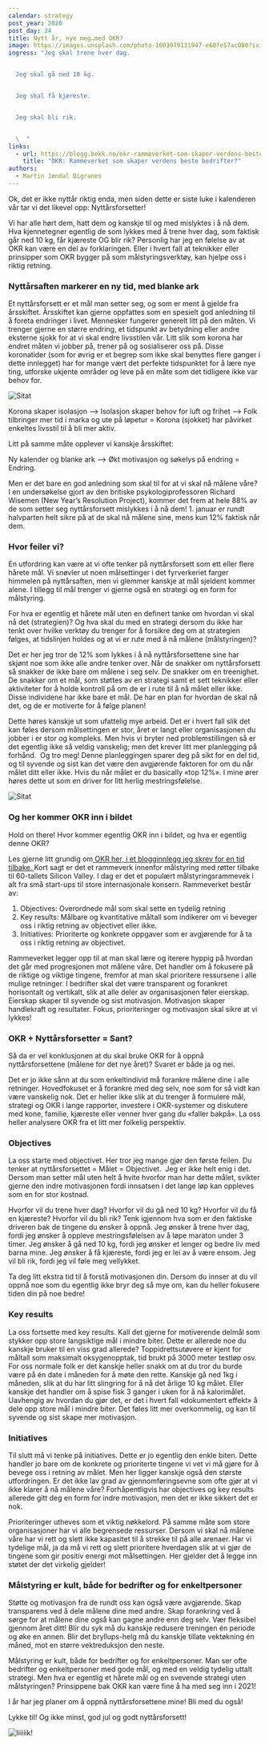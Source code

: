 ```yaml
---
calendar: strategy
post_year: 2020
post_day: 24
title: Nytt år, nye meg…med OKR?
image: https://images.unsplash.com/photo-1603979131947-e60fe57ac080?ixid=MXwxMjA3fDB8MHxwaG90by1wYWdlfHx8fGVufDB8fHw%3D&ixlib=rb-1.2.1&auto=format&fit=crop&w=1770&q=80
ingress: "Jeg skal trene hver dag. 


  Jeg skal gå ned 10 kg. 


  Jeg skal få kjæreste.


  Jeg skal bli rik.


  \  "
links:
  - url: https://blogg.bekk.no/okr-rammeverket-som-skaper-verdens-beste-bedrifter-2de7a2266c5a
    title: "OKR: Rammeverket som skaper verdens beste bedrifter?"
authors:
  - Martin Jøndal Digranes
---
```

Ok, det er ikke nyttår riktig enda, men siden dette er siste luke i kalenderen vår tar vi det likevel opp: Nyttårsforsetter! 

Vi har alle hørt dem, hatt dem og kanskje til og med mislyktes i å nå dem. Hva kjennetegner egentlig de som lykkes med å trene hver dag, som faktisk går ned 10 kg, får kjæreste OG blir rik? Personlig har jeg en følelse av at OKR kan være en del av forklaringen. Eller i hvert fall at teknikker eller prinsipper som OKR bygger på som målstyringsverktøy, kan hjelpe oss i riktig retning.

### Nyttårsaften markerer en ny tid, med blanke ark

Et nyttårsforsett er et mål man setter seg, og som er ment å gjelde fra årsskiftet. Årsskiftet kan gjerne oppfattes som en spesielt god anledning til å foreta endringer i livet. Mennesker fungerer generelt litt på den måten. Vi trenger gjerne en større endring, et tidspunkt av betydning eller andre eksterne sjokk for at vi skal endre livsstilen vår. Litt slik som korona har endret måten vi jobber på, trener på og sosialiserer oss på. Disse koronatider (som for øvrig er et begrep som ikke skal benyttes flere ganger i dette innlegget) har for mange vært det perfekte tidspunktet for å lære nye ting, utforske ukjente områder og leve på en måte som det tidligere ikke var behov for. 

![Sitat](/assets/Avnistt1.png)

Korona skaper isolasjon --> Isolasjon skaper behov for luft og frihet --> Folk tilbringer mer tid i marka og ute på løpetur = Korona (sjokket) har påvirket enkeltes livsstil til å bli mer aktiv.

Litt på samme måte opplever vi kanskje årsskiftet: 

Ny kalender og blanke ark --> Økt motivasjon og søkelys på endring = Endring.

Men er det bare en god anledning som skal til for at vi skal nå målene våre? I en undersøkelse gjort av den britiske psykologiprofessoren Richard Wisemen (New Year’s Resolution Project), kommer det frem at hele 88% av de som setter seg nyttårsforsett mislykkes i å nå dem! 1. januar er rundt halvparten helt sikre på at de skal nå målene sine, mens kun 12% faktisk når dem.

### Hvor feiler vi?

En utfordring kan være at vi ofte tenker på nyttårsforsett som ett eller flere hårete mål. Vi snøvler ut noen målsettinger i det fyrverkeriet farger himmelen på nyttårsaften, men vi glemmer kanskje at mål sjeldent kommer alene. I tillegg til mål trenger vi gjerne også en strategi og en form for målstyring. 

For hva er egentlig et hårete mål uten en definert tanke om hvordan vi skal nå det (strategien)? Og hva skal du med en strategi dersom du ikke har tenkt over hvilke verktøy du trenger for å forsikre deg om at strategien følges, at tidslinjen holdes og at vi er rute med å nå målene (målstyringen)? 

Det er her jeg tror de 12% som lykkes i å nå nyttårsforsettene sine har skjønt noe som ikke alle andre tenker over. Når de snakker om nyttårsforsett så snakker de ikke bare om målene i seg selv. De snakker om en treenighet. De snakker om et mål, som støttes av en strategi samt et sett teknikker eller aktiviteter for å holde kontroll på om de er i rute til å nå målet eller ikke. Disse individene har ikke bare et mål. De har en plan for hvordan de skal nå det, og de er motiverte for å følge planen!

Dette høres kanskje ut som ufattelig mye arbeid. Det er i hvert fall slik det kan føles dersom målsettingen er stor, året er langt eller organisasjonen du jobber i er stor og kompleks. Men hvis vi bryter ned problemstillingen så er det egentlig ikke så veldig vanskelig; men det krever litt mer planlegging på forhånd.  Og tro meg! Denne planleggingen sparer deg på sikt for en del tid, og til syvende og sist kan det være den avgjørende faktoren for om du når målet ditt eller ikke. Hvis du når målet er du basically «top 12%». I mine ører høres dette ut som en driver for litt herlig mestringsfølelse. 

![Sitat](/assets/Avnistt2.png)

### Og her kommer OKR inn i bildet

Hold on there! Hvor kommer egentlig OKR inn i bildet, og hva er egentlig denne OKR?

Les gjerne litt grundig om[ OKR her, i et blogginnlegg jeg skrev for en tid tilbake. ](https://blogg.bekk.no/okr-rammeverket-som-skaper-verdens-beste-bedrifter-2de7a2266c5a)Kort sagt er det et rammeverk innenfor målstyring med røtter tilbake til 60-tallets Silicon Valley. I dag er det et populært målstyringsrammevek i alt fra små start-ups til store internasjonale konsern. Rammeverket består av:

1. Objectives: Overordnede mål som skal sette en tydelig retning
2. Key results: Målbare og kvantitative måltall som indikerer om vi beveger oss i riktig retning av objectivet eller ikke. 
3. Initiatives: Prioriterte og konkrete oppgaver som er avgjørende for å ta oss i riktig retning av objectivet. 

Rammeverket legger opp til at man skal lære og iterere hyppig på hvordan det går med progresjonen mot målene våre. Det handler om å fokusere på de riktige og viktige tingene, fremfor at man skal prioritere ressursene i alle mulige retninger. I bedrifter skal det være transparent og forankret horisontalt og vertikalt, slik at alle deler av organisasjonen føler eierskap. Eierskap skaper til syvende og sist motivasjon. Motivasjon skaper handlekraft og resultater. Fokus, prioriteringer og motivasjon skal sikre at vi lykkes!

### OKR + Nyttårsforsetter = Sant?

Så da er vel konklusjonen at du skal bruke OKR for å oppnå nyttårsforsettene (målene for det nye året)? Svaret er både ja og nei.

Det er jo ikke sånn at du som enkeltindivid må forankre målene dine i alle retninger. Hovedfokuset er å forankre med deg selv, noe som for så vidt kan være vanskelig nok. Det er heller ikke slik at du trenger å formulere mål, strategi og OKR i lange rapporter, investere i OKR-systemer og diskutere med kone, familie, kjæreste eller venner hver gang du «faller bakpå». La oss heller analysere OKR fra et litt mer folkelig perspektiv. 

### Objectives

La oss starte med objectivet. Her tror jeg mange gjør den første feilen. Du tenker at nyttårsforsettet = Målet = Objectivet.  Jeg er ikke helt enig i det. Dersom man setter mål uten helt å hvite hvorfor man har dette målet, svikter gjerne den indre motivasjonen fordi innsatsen i det lange løp kan oppleves som en for stor kostnad. 

Hvorfor vil du trene hver dag? Hvorfor vil du gå ned 10 kg? Hvorfor vil du få en kjæreste? Hvorfor vil du bli rik? Tenk igjennom hva som er den faktiske driveren bak de tingene du ønsker å oppnå. Jeg ønsker å trene hver dag, fordi jeg ønsker å oppleve mestringsfølelsen av å løpe maraton under 3 timer. Jeg ønsker å gå ned 10 kg, fordi jeg ønsker et lenger og bedre liv med barna mine. Jeg ønsker å få kjæreste, fordi jeg er lei av å være ensom. Jeg vil bli rik, fordi jeg vil føle meg vellykket. 

Ta deg litt ekstra tid til å forstå motivasjonen din. Dersom du innser at du vil oppnå noe som du egentlig ikke bryr deg så mye om, kan du heller fokusere tiden din på noe bedre!

### Key results

La oss fortsette med key results. Kall det gjerne for motiverende delmål som stykker opp store langsiktige mål i mindre biter. Dette er allerede noe du kanskje bruker til en viss grad allerede? Toppidrettsutøvere er kjent for måltall som maksimalt oksygenopptak, tid brukt på 3000 meter testløp osv. For oss normale folk er det kanskje heller snakk om at du tror du burde være på én date i måneden for å møte den rette. Kanskje gå ned 1kg i måneden, slik at du har litt slingring for å nå det årlige 10 kg målet. Eller kanskje det handler om å spise fisk 3 ganger i uken for å nå kalorimålet. Uavhengig av hvordan du gjør det, er det i hvert fall «dokumentert effekt» å dele opp store mål i mindre biter. Det føles litt mer overkommelig, og kan til syvende og sist skape mer motivasjon. 

### Initiatives

Til slutt må vi tenke på initiatives. Dette er jo egentlig den enkle biten. Dette handler jo bare om de konkrete og prioriterte tingene vi vet vi må gjøre for å bevege oss i retning av målet. Men her ligger kanskje også den største utfordringen. Er det ikke lav grad av gjennomføringsevne som ofte gjør at vi ikke klarer å nå målene våre? Forhåpentligvis har objectives og key results allerede gitt deg en form for indre motivasjon, men det er ikke sikkert det er nok. 

Prioriteringer utheves som et viktig nøkkelord. På samme måte som store organisasjoner har vi alle begrensede ressurser. Dersom vi skal nå målene våre har vi rett og slett ikke kapasitet til å strekke til på alle arenaer. Har vi tydelige mål, ja da må vi rett og slett prioritere hverdagen slik at vi gjør de tingene som gir positiv energi mot målsettingen. Her gjelder det å legge inn støtet der det virkelig gjelder!

### Målstyring er kult, både for bedrifter og for enkeltpersoner

Støtte og motivasjon fra de rundt oss kan også være avgjørende. Skap transparens ved å dele målene dine med andre. Skap forankring ved å sørge for at målene dine også kan gagne andre enn deg selv. Vær fleksibel gjennom året ditt! Blir du syk må du kanskje redusere treningen én periode og øke en annen. Blir det bryllups-helg må du kanskje tillate vektøkning én måned, mot en større vektreduksjon den neste. 

Målstyring er kult, både for bedrifter og for enkeltpersoner. Man ser ofte bedrifter og enkeltpersoner med gode mål, og med en veldig tydelig uttalt strategi. Men hva er egentlig et hårete mål og en svevende strategi uten målstyringen? Prinsippene bak OKR kan være fine å ha med seg inn i 2021!

I år har jeg planer om å oppnå nyttårsforsettene mine! Bli med du også!

Lykke til! Og ikke minst, god jul og godt nyttårsforsett!

![Iiiiiik!](/assets/Final_picture.png)